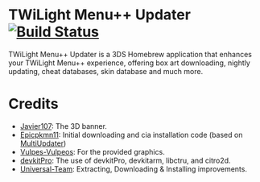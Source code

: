 # TWiLight Menu++ Updater [![Build Status](https://dev.azure.com/DS-Homebrew/Builds/_apis/build/status/RocketRobz.TWiLightMenu-Updater?branchName=master)](https://dev.azure.com/DS-Homebrew/Builds/_build?definitionId=15)
TWiLight Menu++ Updater is a 3DS Homebrew application that enhances your TWiLight Menu++ experience, offering box art downloading, nightly updating, cheat databases, skin database and much more.

# Credits
* [Javier107](https://github.com/Javier107): The 3D banner.
* [Epicpkmn11](https://github.com/Epicpkmn11): Initial downloading and cia installation code (based on [MultiUpdater](https://github.com/LiquidFenrir/MultiUpdater))
* [Vulpes-Vulpeos](https://deviantart.com/vulpes-vulpeos): For the provided graphics.
* [devkitPro](https://github.com/devkitPro): The use of devkitPro, devkitarm, libctru, and citro2d.
* [Universal-Team](https://github.com/Universal-Team): Extracting, Downloading & Installing improvements.
